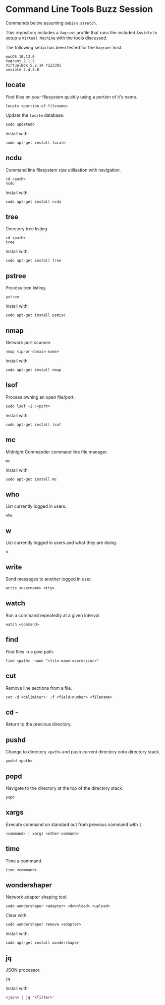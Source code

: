 # Command Line Tools Buzz Session

Commands below assuming `debian:stretch`.

This repository includes a `Vagrant` profile that runs the included `Ansible` to setup a `Virtual Machine` with the tools discussed.

The following setup has been tested for the `Vagrant` host.

```
mocOS 10.13.6
Vagrant 2.1.2
VirtualBox 5.2.14 r123301
ansible 2.4.3.0
```

## locate

Find files on your filesystem quickly using a portion of it's name.

```
locate <portion-of-filename>
```

Update the `locate` database.

```
sudo updatedb
```

Install with:

```
sudo apt-get install locate
```

## ncdu

Command line filesystem size utilisation with navigation.

```
cd <path>
ncdu
```

Install with:

```
sudo apt-get install ncdu
```

## tree

Directory tree listing.

```
cd <path>
tree
```

Install with:

```
sudo apt-get install tree
```

## pstree

Process tree listing.

```
pstree
```

Install with:

```
sudo apt-get install psmisc
```

## nmap

Network port scanner.

```
nmap <ip-or-domain-name>
```

Install with:

```
sudo apt-get install nmap
```

## lsof

Process owning an open file/port.

```
sudo lsof -i :<port>
```

Install with:

```
sudo apt-get install lsof
```

## mc

Midnight Commander command line file manager.

```
mc
```

Install with:

```
sudo apt-get install mc
```

## who

List currently logged in users.

```
who
```

## w

List currently logged in users and what they are doing.

```
w
```

## write

Send messages to another logged in user.

```
write <username> <tty>
```

## watch

Run a command repeatedly at a given interval.

```
watch <command>
```

## find

Find files in a give path.

```
find <path> -name "<file-name-expression>"
```

## cut

Remove line sections from a file.

```
cut -d'<delimiter>' -f <field-number> <filename>
```

## cd -

Return to the previous directory.

## pushd

Change to directory `<path>` and push current directory onto directory stack.

```
pushd <path>
```

## popd

Navigate to the directory at the top of the directory stack.

```
popd
```

## xargs

Execute command on standard out from previous command with `|`.

```
<command> | xargs <other-command>
```

## time

Time a command.

```
time <command>
```

## wondershaper

Network adapter shaping tool.

```
sudo wondershaper <adapter> <download> <upload>
```

Clear with:

```
sudo wondershaper remove <adapter>
```

Install with:

```
sudo apt-get install wondershaper
```

## jq

JSON processor.

```
jq
```

Install with:

```
<json> | jq '<filter>'
```
